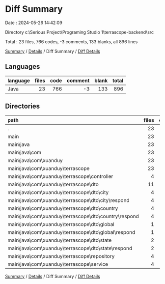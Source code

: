 # Diff Summary

Date : 2024-05-26 14:42:09

Directory c:\\Serious Project\\Programing Studio 1\\terrascope-backend\\src

Total : 23 files,  766 codes, -3 comments, 133 blanks, all 896 lines

[Summary](results.md) / [Details](details.md) / Diff Summary / [Diff Details](diff-details.md)

## Languages
| language | files | code | comment | blank | total |
| :--- | ---: | ---: | ---: | ---: | ---: |
| Java | 23 | 766 | -3 | 133 | 896 |

## Directories
| path | files | code | comment | blank | total |
| :--- | ---: | ---: | ---: | ---: | ---: |
| . | 23 | 766 | -3 | 133 | 896 |
| main | 23 | 766 | -3 | 133 | 896 |
| main\\java | 23 | 766 | -3 | 133 | 896 |
| main\\java\\com | 23 | 766 | -3 | 133 | 896 |
| main\\java\\com\\xuanduy | 23 | 766 | -3 | 133 | 896 |
| main\\java\\com\\xuanduy\\terrascope | 23 | 766 | -3 | 133 | 896 |
| main\\java\\com\\xuanduy\\terrascope\\controller | 4 | 72 | 0 | 14 | 86 |
| main\\java\\com\\xuanduy\\terrascope\\dto | 11 | 208 | 0 | 72 | 280 |
| main\\java\\com\\xuanduy\\terrascope\\dto\\city | 4 | -13 | 0 | -4 | -17 |
| main\\java\\com\\xuanduy\\terrascope\\dto\\city\\respond | 4 | -13 | 0 | -4 | -17 |
| main\\java\\com\\xuanduy\\terrascope\\dto\\country | 4 | 88 | 0 | 34 | 122 |
| main\\java\\com\\xuanduy\\terrascope\\dto\\country\\respond | 4 | 88 | 0 | 34 | 122 |
| main\\java\\com\\xuanduy\\terrascope\\dto\\global | 1 | 73 | 0 | 22 | 95 |
| main\\java\\com\\xuanduy\\terrascope\\dto\\global\\respond | 1 | 73 | 0 | 22 | 95 |
| main\\java\\com\\xuanduy\\terrascope\\dto\\state | 2 | 60 | 0 | 20 | 80 |
| main\\java\\com\\xuanduy\\terrascope\\dto\\state\\respond | 2 | 60 | 0 | 20 | 80 |
| main\\java\\com\\xuanduy\\terrascope\\repository | 4 | 455 | -2 | 33 | 486 |
| main\\java\\com\\xuanduy\\terrascope\\service | 4 | 31 | -1 | 14 | 44 |

[Summary](results.md) / [Details](details.md) / Diff Summary / [Diff Details](diff-details.md)